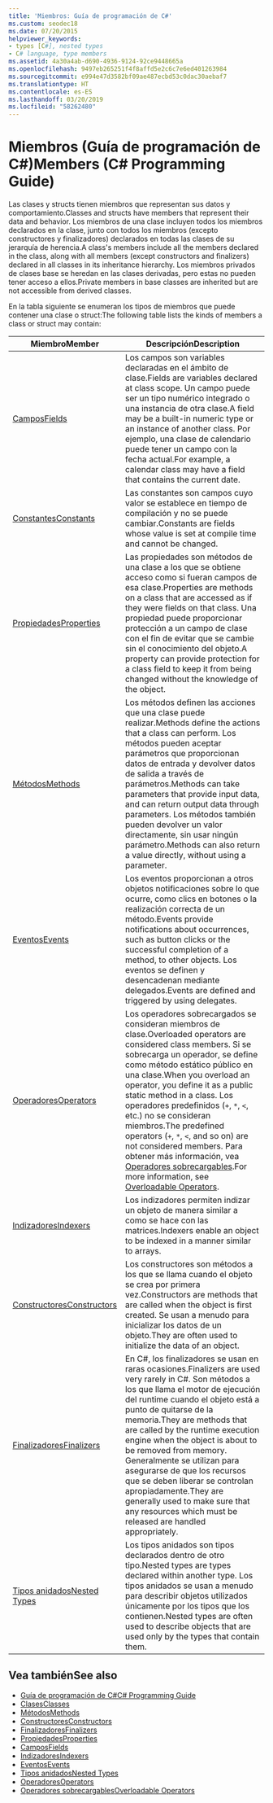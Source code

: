 ```yaml
---
title: 'Miembros: Guía de programación de C#'
ms.custom: seodec18
ms.date: 07/20/2015
helpviewer_keywords:
- types [C#], nested types
- C# language, type members
ms.assetid: 4a30a4ab-d690-4936-9124-92ce9448665a
ms.openlocfilehash: 9497eb265251f4f8affd5e2c6c7e6ed401263984
ms.sourcegitcommit: e994e47d3582bf09ae487ecbd53c0dac30aebaf7
ms.translationtype: HT
ms.contentlocale: es-ES
ms.lasthandoff: 03/20/2019
ms.locfileid: "58262480"
---
```

# <a name="members-c-programming-guide"></a><span data-ttu-id="cd681-102">Miembros (Guía de programación de C#)</span><span class="sxs-lookup"><span data-stu-id="cd681-102">Members (C# Programming Guide)</span></span>
<span data-ttu-id="cd681-103">Las clases y structs tienen miembros que representan sus datos y comportamiento.</span><span class="sxs-lookup"><span data-stu-id="cd681-103">Classes and structs have members that represent their data and behavior.</span></span> <span data-ttu-id="cd681-104">Los miembros de una clase incluyen todos los miembros declarados en la clase, junto con todos los miembros (excepto constructores y finalizadores) declarados en todas las clases de su jerarquía de herencia.</span><span class="sxs-lookup"><span data-stu-id="cd681-104">A class's members include all the members declared in the class, along with all members (except constructors and finalizers) declared in all classes in its inheritance hierarchy.</span></span> <span data-ttu-id="cd681-105">Los miembros privados de clases base se heredan en las clases derivadas, pero estas no pueden tener acceso a ellos.</span><span class="sxs-lookup"><span data-stu-id="cd681-105">Private members in base classes are inherited but are not accessible from derived classes.</span></span>  
  
 <span data-ttu-id="cd681-106">En la tabla siguiente se enumeran los tipos de miembros que puede contener una clase o struct:</span><span class="sxs-lookup"><span data-stu-id="cd681-106">The following table lists the kinds of members a class or struct may contain:</span></span>  
  
|<span data-ttu-id="cd681-107">Miembro</span><span class="sxs-lookup"><span data-stu-id="cd681-107">Member</span></span>|<span data-ttu-id="cd681-108">Descripción</span><span class="sxs-lookup"><span data-stu-id="cd681-108">Description</span></span>|  
|------------|-----------------|  
|[<span data-ttu-id="cd681-109">Campos</span><span class="sxs-lookup"><span data-stu-id="cd681-109">Fields</span></span>](../../../csharp/programming-guide/classes-and-structs/fields.md)|<span data-ttu-id="cd681-110">Los campos son variables declaradas en el ámbito de clase.</span><span class="sxs-lookup"><span data-stu-id="cd681-110">Fields are variables declared at class scope.</span></span> <span data-ttu-id="cd681-111">Un campo puede ser un tipo numérico integrado o una instancia de otra clase.</span><span class="sxs-lookup"><span data-stu-id="cd681-111">A field may be a built-in numeric type or an instance of another class.</span></span> <span data-ttu-id="cd681-112">Por ejemplo, una clase de calendario puede tener un campo con la fecha actual.</span><span class="sxs-lookup"><span data-stu-id="cd681-112">For example, a calendar class may have a field that contains the current date.</span></span>|  
|[<span data-ttu-id="cd681-113">Constantes</span><span class="sxs-lookup"><span data-stu-id="cd681-113">Constants</span></span>](../../../csharp/programming-guide/classes-and-structs/constants.md)|<span data-ttu-id="cd681-114">Las constantes son campos cuyo valor se establece en tiempo de compilación y no se puede cambiar.</span><span class="sxs-lookup"><span data-stu-id="cd681-114">Constants are fields whose value is set at compile time and cannot be changed.</span></span>|  
|[<span data-ttu-id="cd681-115">Propiedades</span><span class="sxs-lookup"><span data-stu-id="cd681-115">Properties</span></span>](../../../csharp/programming-guide/classes-and-structs/properties.md)|<span data-ttu-id="cd681-116">Las propiedades son métodos de una clase a los que se obtiene acceso como si fueran campos de esa clase.</span><span class="sxs-lookup"><span data-stu-id="cd681-116">Properties are methods on a class that are accessed as if they were fields on that class.</span></span> <span data-ttu-id="cd681-117">Una propiedad puede proporcionar protección a un campo de clase con el fin de evitar que se cambie sin el conocimiento del objeto.</span><span class="sxs-lookup"><span data-stu-id="cd681-117">A property can provide protection for a class field to keep it from being changed without the knowledge of the object.</span></span>|  
|[<span data-ttu-id="cd681-118">Métodos</span><span class="sxs-lookup"><span data-stu-id="cd681-118">Methods</span></span>](../../../csharp/programming-guide/classes-and-structs/methods.md)|<span data-ttu-id="cd681-119">Los métodos definen las acciones que una clase puede realizar.</span><span class="sxs-lookup"><span data-stu-id="cd681-119">Methods define the actions that a class can perform.</span></span> <span data-ttu-id="cd681-120">Los métodos pueden aceptar parámetros que proporcionan datos de entrada y devolver datos de salida a través de parámetros.</span><span class="sxs-lookup"><span data-stu-id="cd681-120">Methods can take parameters that provide input data, and can return output data through parameters.</span></span> <span data-ttu-id="cd681-121">Los métodos también pueden devolver un valor directamente, sin usar ningún parámetro.</span><span class="sxs-lookup"><span data-stu-id="cd681-121">Methods can also return a value directly, without using a parameter.</span></span>|  
|[<span data-ttu-id="cd681-122">Eventos</span><span class="sxs-lookup"><span data-stu-id="cd681-122">Events</span></span>](../../../csharp/programming-guide/events/index.md)|<span data-ttu-id="cd681-123">Los eventos proporcionan a otros objetos notificaciones sobre lo que ocurre, como clics en botones o la realización correcta de un método.</span><span class="sxs-lookup"><span data-stu-id="cd681-123">Events provide notifications about occurrences, such as button clicks or the successful completion of a method, to other objects.</span></span> <span data-ttu-id="cd681-124">Los eventos se definen y desencadenan mediante delegados.</span><span class="sxs-lookup"><span data-stu-id="cd681-124">Events are defined and triggered by using delegates.</span></span>|  
|[<span data-ttu-id="cd681-125">Operadores</span><span class="sxs-lookup"><span data-stu-id="cd681-125">Operators</span></span>](../../../csharp/programming-guide/statements-expressions-operators/operators.md)|<span data-ttu-id="cd681-126">Los operadores sobrecargados se consideran miembros de clase.</span><span class="sxs-lookup"><span data-stu-id="cd681-126">Overloaded operators are considered class members.</span></span> <span data-ttu-id="cd681-127">Si se sobrecarga un operador, se define como método estático público en una clase.</span><span class="sxs-lookup"><span data-stu-id="cd681-127">When you overload an operator, you define it as a public static method in a class.</span></span> <span data-ttu-id="cd681-128">Los operadores predefinidos (`+`, `*`, `<`, etc.) no se consideran miembros.</span><span class="sxs-lookup"><span data-stu-id="cd681-128">The predefined operators (`+`, `*`, `<`, and so on) are not considered members.</span></span> <span data-ttu-id="cd681-129">Para obtener más información, vea [Operadores sobrecargables](../../../csharp/programming-guide/statements-expressions-operators/overloadable-operators.md).</span><span class="sxs-lookup"><span data-stu-id="cd681-129">For more information, see [Overloadable Operators](../../../csharp/programming-guide/statements-expressions-operators/overloadable-operators.md).</span></span>|  
|[<span data-ttu-id="cd681-130">Indizadores</span><span class="sxs-lookup"><span data-stu-id="cd681-130">Indexers</span></span>](../../../csharp/programming-guide/indexers/index.md)|<span data-ttu-id="cd681-131">Los indizadores permiten indizar un objeto de manera similar a como se hace con las matrices.</span><span class="sxs-lookup"><span data-stu-id="cd681-131">Indexers enable an object to be indexed in a manner similar to arrays.</span></span>|  
|[<span data-ttu-id="cd681-132">Constructores</span><span class="sxs-lookup"><span data-stu-id="cd681-132">Constructors</span></span>](../../../csharp/programming-guide/classes-and-structs/constructors.md)|<span data-ttu-id="cd681-133">Los constructores son métodos a los que se llama cuando el objeto se crea por primera vez.</span><span class="sxs-lookup"><span data-stu-id="cd681-133">Constructors are methods that are called when the object is first created.</span></span> <span data-ttu-id="cd681-134">Se usan a menudo para inicializar los datos de un objeto.</span><span class="sxs-lookup"><span data-stu-id="cd681-134">They are often used to initialize the data of an object.</span></span>|  
|[<span data-ttu-id="cd681-135">Finalizadores</span><span class="sxs-lookup"><span data-stu-id="cd681-135">Finalizers</span></span>](../../../csharp/programming-guide/classes-and-structs/destructors.md)|<span data-ttu-id="cd681-136">En C#, los finalizadores se usan en raras ocasiones.</span><span class="sxs-lookup"><span data-stu-id="cd681-136">Finalizers are used very rarely in C#.</span></span> <span data-ttu-id="cd681-137">Son métodos a los que llama el motor de ejecución del runtime cuando el objeto está a punto de quitarse de la memoria.</span><span class="sxs-lookup"><span data-stu-id="cd681-137">They are methods that are called by the runtime execution engine when the object is about to be removed from memory.</span></span> <span data-ttu-id="cd681-138">Generalmente se utilizan para asegurarse de que los recursos que se deben liberar se controlan apropiadamente.</span><span class="sxs-lookup"><span data-stu-id="cd681-138">They are generally used to make sure that any resources which must be released are handled appropriately.</span></span>|  
|[<span data-ttu-id="cd681-139">Tipos anidados</span><span class="sxs-lookup"><span data-stu-id="cd681-139">Nested Types</span></span>](../../../csharp/programming-guide/classes-and-structs/nested-types.md)|<span data-ttu-id="cd681-140">Los tipos anidados son tipos declarados dentro de otro tipo.</span><span class="sxs-lookup"><span data-stu-id="cd681-140">Nested types are types declared within another type.</span></span> <span data-ttu-id="cd681-141">Los tipos anidados se usan a menudo para describir objetos utilizados únicamente por los tipos que los contienen.</span><span class="sxs-lookup"><span data-stu-id="cd681-141">Nested types are often used to describe objects that are used only by the types that contain them.</span></span>|  
  
## <a name="see-also"></a><span data-ttu-id="cd681-142">Vea también</span><span class="sxs-lookup"><span data-stu-id="cd681-142">See also</span></span>

- [<span data-ttu-id="cd681-143">Guía de programación de C#</span><span class="sxs-lookup"><span data-stu-id="cd681-143">C# Programming Guide</span></span>](../../../csharp/programming-guide/index.md)
- [<span data-ttu-id="cd681-144">Clases</span><span class="sxs-lookup"><span data-stu-id="cd681-144">Classes</span></span>](../../../csharp/programming-guide/classes-and-structs/classes.md)
- [<span data-ttu-id="cd681-145">Métodos</span><span class="sxs-lookup"><span data-stu-id="cd681-145">Methods</span></span>](../../../csharp/programming-guide/classes-and-structs/methods.md)
- [<span data-ttu-id="cd681-146">Constructores</span><span class="sxs-lookup"><span data-stu-id="cd681-146">Constructors</span></span>](../../../csharp/programming-guide/classes-and-structs/constructors.md)
- [<span data-ttu-id="cd681-147">Finalizadores</span><span class="sxs-lookup"><span data-stu-id="cd681-147">Finalizers</span></span>](../../../csharp/programming-guide/classes-and-structs/destructors.md)
- [<span data-ttu-id="cd681-148">Propiedades</span><span class="sxs-lookup"><span data-stu-id="cd681-148">Properties</span></span>](../../../csharp/programming-guide/classes-and-structs/properties.md)
- [<span data-ttu-id="cd681-149">Campos</span><span class="sxs-lookup"><span data-stu-id="cd681-149">Fields</span></span>](../../../csharp/programming-guide/classes-and-structs/fields.md)
- [<span data-ttu-id="cd681-150">Indizadores</span><span class="sxs-lookup"><span data-stu-id="cd681-150">Indexers</span></span>](../../../csharp/programming-guide/indexers/index.md)
- [<span data-ttu-id="cd681-151">Eventos</span><span class="sxs-lookup"><span data-stu-id="cd681-151">Events</span></span>](../../../csharp/programming-guide/events/index.md)
- [<span data-ttu-id="cd681-152">Tipos anidados</span><span class="sxs-lookup"><span data-stu-id="cd681-152">Nested Types</span></span>](../../../csharp/programming-guide/classes-and-structs/nested-types.md)
- [<span data-ttu-id="cd681-153">Operadores</span><span class="sxs-lookup"><span data-stu-id="cd681-153">Operators</span></span>](../../../csharp/programming-guide/statements-expressions-operators/operators.md)
- [<span data-ttu-id="cd681-154">Operadores sobrecargables</span><span class="sxs-lookup"><span data-stu-id="cd681-154">Overloadable Operators</span></span>](../../../csharp/programming-guide/statements-expressions-operators/overloadable-operators.md)

